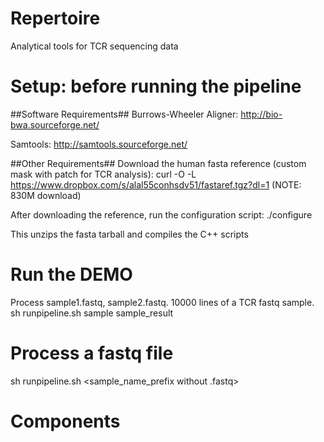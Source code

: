 Repertoire
=========
Analytical tools for TCR sequencing data


Setup: before running the pipeline
=========

##Software Requirements##
Burrows-Wheeler Aligner: http://bio-bwa.sourceforge.net/

Samtools: http://samtools.sourceforge.net/

##Other Requirements##
Download the human fasta reference (custom mask with patch for TCR analysis):
curl -O -L https://www.dropbox.com/s/alal55conhsdv51/fastaref.tgz?dl=1  (NOTE: 830M download)

After downloading the reference, run the configuration script:
./configure

This unzips the fasta tarball and compiles the C++ scripts

Run the DEMO
=========
Process sample1.fastq, sample2.fastq. 10000 lines of a TCR fastq sample. 
sh runpipeline.sh sample sample_result <PATH TO REFERENCE FASTA>  <PATH TO BWA> <PATH TO SAMTOOLS>


Process a fastq file
=========
sh runpipeline.sh <sample_name_prefix without .fastq> <output path> <PATH TO REFERENCE FASTA>  <PATH TO BWA> <PATH TO SAMTOOLS>


Components
=========

